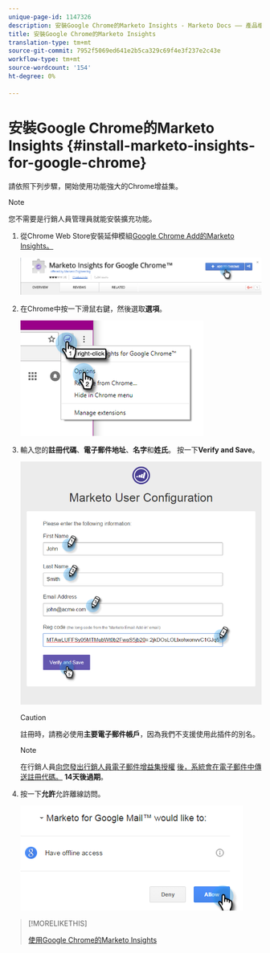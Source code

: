 ```yaml
---
unique-page-id: 1147326
description: 安裝Google Chrome的Marketo Insights - Marketo Docs —— 產品檔案
title: 安裝Google Chrome的Marketo Insights
translation-type: tm+mt
source-git-commit: 7952f5069ed641e2b5ca329c69f4e3f237e2c43e
workflow-type: tm+mt
source-wordcount: '154'
ht-degree: 0%

---
```



# 安裝Google Chrome的Marketo Insights {#install-marketo-insights-for-google-chrome}

請依照下列步驟，開始使用功能強大的Chrome增益集。

>[!NOTE]
>
>您不需要是行銷人員管理員就能安裝擴充功能。

1. 從Chrome Web Store安裝延伸模組[Google Chrome Add的Marketo Insights。](https://chrome.google.com/webstore/detail/marketo-for-google-mail/jjkfbhajlmoeegbjgjipliamplidmbjb)

   ![](assets/image2015-10-5-10-3a24-3a7.png)

1. 在Chrome中按一下滑鼠右鍵，然後選取&#x200B;**選項**。

   ![](assets/two.png)

1. 輸入您的&#x200B;**註冊代碼**、**電子郵件地址**、**名字**&#x200B;和&#x200B;**姓氏**。 按一下&#x200B;**Verify and Save**。

   ![](assets/three.png)

   >[!CAUTION]
   >
   >註冊時，請務必使用&#x200B;**主要電子郵件帳戶**，因為我們不支援使用此插件的別名。

   >[!NOTE]
   >
   >在行銷人員[向您發出行銷人員電子郵件增益集授權](/help/marketo/product-docs/marketo-sales-insight/msi-outlook-plugin/issue-a-marketo-email-add-in-license.md) [後，系統會在電子郵件中傳送註冊代碼。](https://docs.marketo.com/pages/viewpage.action?pageid=7510848) **14天後過期**。

1. 按一下&#x200B;**允許**&#x200B;允許離線訪問。

   ![](assets/image2015-10-5-10-3a34-3a1.png)

>[!MORELIKETHIS]
>
>[使用Google Chrome的Marketo Insights](/help/marketo/product-docs/marketo-sales-insight/msi-chrome-plugin/using-marketo-insights-for-google-chrome.md)
